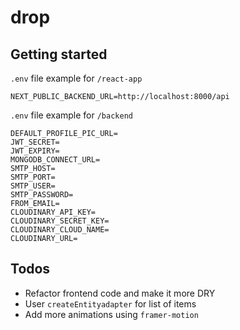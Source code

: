 # drop

## Getting started

`.env` file example for `/react-app`

```.env
NEXT_PUBLIC_BACKEND_URL=http://localhost:8000/api
```

`.env` file example for `/backend`

```.env
DEFAULT_PROFILE_PIC_URL=
JWT_SECRET=
JWT_EXPIRY=
MONGODB_CONNECT_URL=
SMTP_HOST=
SMTP_PORT=
SMTP_USER=
SMTP_PASSWORD=
FROM_EMAIL=
CLOUDINARY_API_KEY=
CLOUDINARY_SECRET_KEY=
CLOUDINARY_CLOUD_NAME=
CLOUDINARY_URL=
```

## Todos

- Refactor frontend code and make it more DRY
- User `createEntityadapter` for list of items
- Add more animations using `framer-motion`
